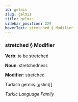 ```yaml
---
id: gelmıs
slug: gelmıs
title: gelmıs
sidebar_position: 229
hoverText: stretched § Modifier
---
```


### stretched § Modifier

**Verb**: to be stretched

**Noun**: stretchedness

**Modifier**: stretched

Turkish germiş [gɛlmɪʃ]

*Turkic Language Family*